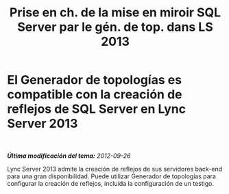 ﻿---
title: "Prise en ch. de la mise en miroir SQL Server par le gén. de top. dans LS 2013"
TOCTitle: El Generador de topologías es compatible con la creación de reflejos de SQL Server
ms:assetid: 2c1caa73-c707-4e53-ae3f-a100534373fd
ms:mtpsurl: https://technet.microsoft.com/es-es/library/JJ688007(v=OCS.15)
ms:contentKeyID: 49889020
ms.date: 01/07/2017
mtps_version: v=OCS.15
ms.translationtype: HT
---

# El Generador de topologías es compatible con la creación de reflejos de SQL Server en Lync Server 2013

 

_**Última modificación del tema:** 2012-09-26_

Lync Server 2013 admite la creación de reflejos de sus servidores back-end para una gran disponibilidad. Puede utilizar Generador de topologías para configurar la creación de reflejos, incluida la configuración de un testigo.

